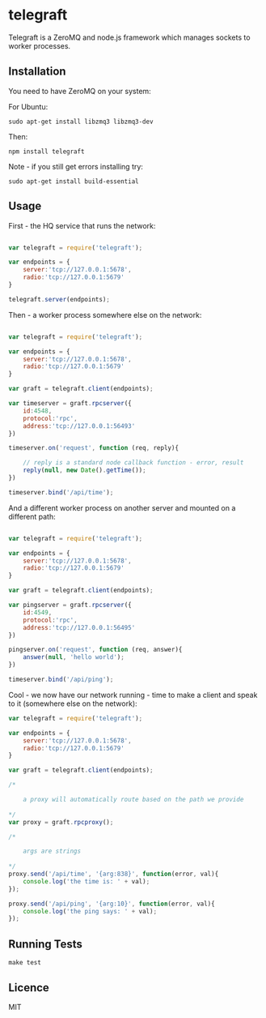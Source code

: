 telegraft
=========
Telegraft is a ZeroMQ and node.js framework which manages sockets to worker processes.

## Installation

You need to have ZeroMQ on your system:

For Ubuntu:

	sudo apt-get install libzmq3 libzmq3-dev

Then:

	npm install telegraft

Note - if you still get errors installing try:

	sudo apt-get install build-essential

## Usage

First - the HQ service that runs the network:

```js

var telegraft = require('telegraft');

var endpoints = {
	server:'tcp://127.0.0.1:5678',
	radio:'tcp://127.0.0.1:5679'
}

telegraft.server(endpoints);
```

Then - a worker process somewhere else on the network:

```js

var telegraft = require('telegraft');

var endpoints = {
	server:'tcp://127.0.0.1:5678',
	radio:'tcp://127.0.0.1:5679'
}

var graft = telegraft.client(endpoints);

var timeserver = graft.rpcserver({
	id:4548,
	protocol:'rpc',
	address:'tcp://127.0.0.1:56493'
})

timeserver.on('request', function (req, reply){

	// reply is a standard node callback function - error, result
	reply(null, new Date().getTime());
})

timeserver.bind('/api/time');
```

And a different worker process on another server and mounted on a different path:

```js

var telegraft = require('telegraft');

var endpoints = {
	server:'tcp://127.0.0.1:5678',
	radio:'tcp://127.0.0.1:5679'
}

var graft = telegraft.client(endpoints);

var pingserver = graft.rpcserver({
	id:4549,
	protocol:'rpc',
	address:'tcp://127.0.0.1:56495'
})

pingserver.on('request', function (req, answer){
	answer(null, 'hello world');
})

timeserver.bind('/api/ping');
```

Cool - we now have our network running - time to make a client and speak to it (somewhere else on the network):

```js
var telegraft = require('telegraft');

var endpoints = {
	server:'tcp://127.0.0.1:5678',
	radio:'tcp://127.0.0.1:5679'
}

var graft = telegraft.client(endpoints);

/*

	a proxy will automatically route based on the path we provide
	
*/
var proxy = graft.rpcproxy();

/*

	args are strings
	
*/
proxy.send('/api/time', '{arg:838}', function(error, val){
	console.log('the time is: ' + val);
});

proxy.send('/api/ping', '{arg:10}', function(error, val){
	console.log('the ping says: ' + val);
});

```

## Running Tests

	make test

## Licence
MIT

